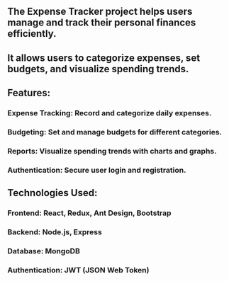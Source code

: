 ## The Expense Tracker project helps users manage and track their personal finances efficiently. 
## It allows users to categorize expenses, set budgets, and visualize spending trends.
## Features:
   ### Expense Tracking: Record and categorize daily expenses.
   ### Budgeting: Set and manage budgets for different categories.
   ### Reports: Visualize spending trends with charts and graphs.
   ### Authentication: Secure user login and registration.
## Technologies Used:
   ### Frontend: React, Redux, Ant Design, Bootstrap
   ### Backend: Node.js, Express
   ### Database: MongoDB
   ### Authentication: JWT (JSON Web Token)
